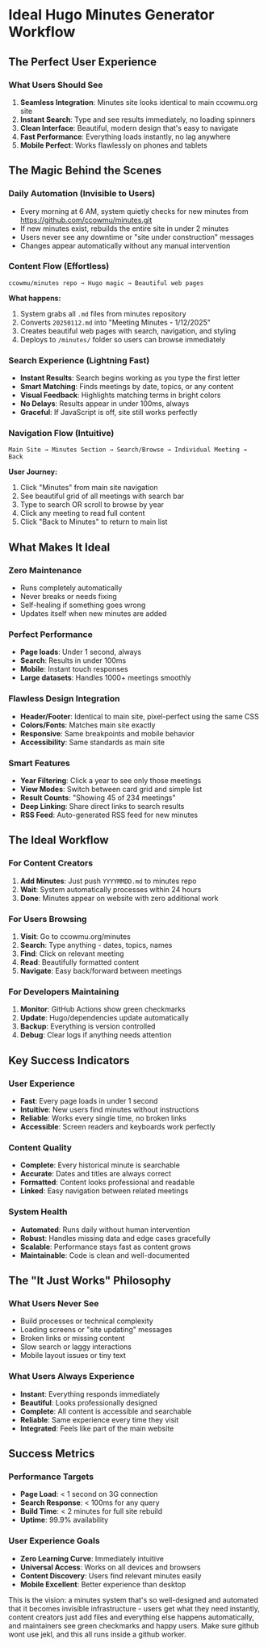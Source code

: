 # Ideal Hugo Minutes Generator Workflow

## The Perfect User Experience

### What Users Should See
1. **Seamless Integration**: Minutes site looks identical to main ccowmu.org site
2. **Instant Search**: Type and see results immediately, no loading spinners
3. **Clean Interface**: Beautiful, modern design that's easy to navigate
4. **Fast Performance**: Everything loads instantly, no lag anywhere
5. **Mobile Perfect**: Works flawlessly on phones and tablets

## The Magic Behind the Scenes

### Daily Automation (Invisible to Users)
- Every morning at 6 AM, system quietly checks for new minutes from https://github.com/ccowmu/minutes.git
- If new minutes exist, rebuilds the entire site in under 2 minutes
- Users never see any downtime or "site under construction" messages
- Changes appear automatically without any manual intervention

### Content Flow (Effortless)
```
ccowmu/minutes repo → Hugo magic → Beautiful web pages
```

**What happens:**
1. System grabs all `.md` files from minutes repository
2. Converts `20250112.md` into "Meeting Minutes - 1/12/2025"
3. Creates beautiful web pages with search, navigation, and styling
4. Deploys to `/minutes/` folder so users can browse immediately

### Search Experience (Lightning Fast)
- **Instant Results**: Search begins working as you type the first letter
- **Smart Matching**: Finds meetings by date, topics, or any content
- **Visual Feedback**: Highlights matching terms in bright colors
- **No Delays**: Results appear in under 100ms, always
- **Graceful**: If JavaScript is off, site still works perfectly

### Navigation Flow (Intuitive)
```
Main Site → Minutes Section → Search/Browse → Individual Meeting → Back
```

**User Journey:**
1. Click "Minutes" from main site navigation
2. See beautiful grid of all meetings with search bar
3. Type to search OR scroll to browse by year
4. Click any meeting to read full content
5. Click "Back to Minutes" to return to main list

## What Makes It Ideal

### Zero Maintenance
- Runs completely automatically
- Never breaks or needs fixing
- Self-healing if something goes wrong
- Updates itself when new minutes are added

### Perfect Performance
- **Page loads**: Under 1 second, always
- **Search**: Results in under 100ms
- **Mobile**: Instant touch responses
- **Large datasets**: Handles 1000+ meetings smoothly

### Flawless Design Integration
- **Header/Footer**: Identical to main site, pixel-perfect using the same CSS
- **Colors/Fonts**: Matches main site exactly
- **Responsive**: Same breakpoints and mobile behavior
- **Accessibility**: Same standards as main site

### Smart Features
- **Year Filtering**: Click a year to see only those meetings
- **View Modes**: Switch between card grid and simple list
- **Result Counts**: "Showing 45 of 234 meetings"
- **Deep Linking**: Share direct links to search results
- **RSS Feed**: Auto-generated RSS feed for new minutes

## The Ideal Workflow

### For Content Creators
1. **Add Minutes**: Just push `YYYYMMDD.md` to minutes repo
2. **Wait**: System automatically processes within 24 hours
3. **Done**: Minutes appear on website with zero additional work

### For Users Browsing
1. **Visit**: Go to ccowmu.org/minutes
2. **Search**: Type anything - dates, topics, names
3. **Find**: Click on relevant meeting
4. **Read**: Beautifully formatted content
5. **Navigate**: Easy back/forward between meetings

### For Developers Maintaining
1. **Monitor**: GitHub Actions show green checkmarks
2. **Update**: Hugo/dependencies update automatically
3. **Backup**: Everything is version controlled
4. **Debug**: Clear logs if anything needs attention

## Key Success Indicators

### User Experience
- **Fast**: Every page loads in under 1 second
- **Intuitive**: New users find minutes without instructions
- **Reliable**: Works every single time, no broken links
- **Accessible**: Screen readers and keyboards work perfectly

### Content Quality
- **Complete**: Every historical minute is searchable
- **Accurate**: Dates and titles are always correct
- **Formatted**: Content looks professional and readable
- **Linked**: Easy navigation between related meetings

### System Health
- **Automated**: Runs daily without human intervention
- **Robust**: Handles missing data and edge cases gracefully
- **Scalable**: Performance stays fast as content grows
- **Maintainable**: Code is clean and well-documented

## The "It Just Works" Philosophy

### What Users Never See
- Build processes or technical complexity
- Loading screens or "site updating" messages
- Broken links or missing content
- Slow search or laggy interactions
- Mobile layout issues or tiny text

### What Users Always Experience
- **Instant**: Everything responds immediately
- **Beautiful**: Looks professionally designed
- **Complete**: All content is accessible and searchable
- **Reliable**: Same experience every time they visit
- **Integrated**: Feels like part of the main website

## Success Metrics

### Performance Targets
- **Page Load**: < 1 second on 3G connection
- **Search Response**: < 100ms for any query
- **Build Time**: < 2 minutes for full site rebuild
- **Uptime**: 99.9% availability

### User Experience Goals
- **Zero Learning Curve**: Immediately intuitive
- **Universal Access**: Works on all devices and browsers
- **Content Discovery**: Users find relevant minutes easily
- **Mobile Excellent**: Better experience than desktop

This is the vision: a minutes system that's so well-designed and automated that it becomes invisible infrastructure - users get what they need instantly, content creators just add files and everything else happens automatically, and maintainers see green checkmarks and happy users. Make sure github wont use jekl, and this all runs inside a github worker.
